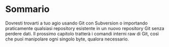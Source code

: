 # Sommario

Dovresti trovarti a tuo agio usando Git con Subversion o importando praticamente qualsiasi repository esistente in un nuovo repository Git senza perdere dati. Il prossimo capitolo tratterà i comandi interni raw di Git, così che puoi manipolare ogni singolo byte, qualora necessario.

